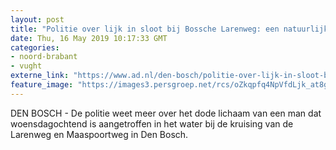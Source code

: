 ```yaml
---
layout: post
title: "Politie over lijk in sloot bij Bossche Larenweg: een natuurlijke dood"
date: Thu, 16 May 2019 10:17:33 GMT
categories: 
- noord-brabant 
- vught 
externe_link: "https://www.ad.nl/den-bosch/politie-over-lijk-in-sloot-bij-bossche-larenweg-een-natuurlijke-dood~af14a9ad/"
feature_image: "https://images3.persgroep.net/rcs/oZkqpfq4NpVfdLjk_at8g05xHrw/diocontent/148420225/_fitwidth/400/?appId=21791a8992982cd8da851550a453bd7f&quality=0.7"
---
```


DEN BOSCH - De politie weet meer over het dode lichaam van een man dat woensdagochtend is aangetroffen in het water bij de kruising van de Larenweg en Maaspoortweg in Den Bosch.
